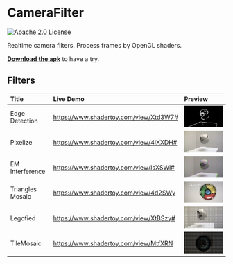 # CameraFilter
[![Apache 2.0 License](https://img.shields.io/badge/license-Apache%202.0-blue.svg?style=flat)](http://www.apache.org/licenses/LICENSE-2.0.html)

Realtime camera filters. Process frames by OpenGL shaders.

**[Download the apk](https://github.com/WeLikeVis/CameraFilter/releases/download/1.0/app-debug.apk)** to have a try.

## Filters

| Title | Live Demo | Preview |
| :---- | :-------- | :------ |
| Edge Detection | https://www.shadertoy.com/view/Xtd3W7# | ![](art/1.png)|
| Pixelize | https://www.shadertoy.com/view/4lXXDH# | ![](art/2.png)|
| EM Interference | https://www.shadertoy.com/view/lsXSWl# | ![](art/3.png)|
| Triangles Mosaic | https://www.shadertoy.com/view/4d2SWy | ![](art/4.png) |
| Legofied | https://www.shadertoy.com/view/XtBSzy# | ![](art/5.png) |
| TileMosaic | https://www.shadertoy.com/view/MtfXRN | ![](art/6.png) |
